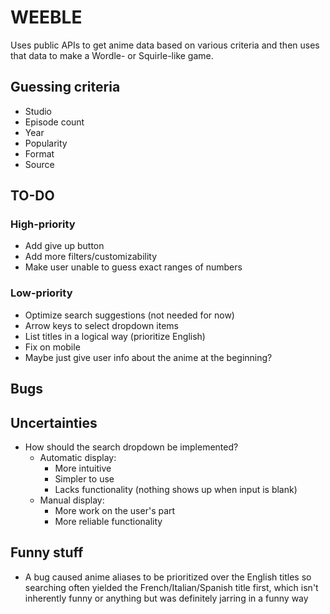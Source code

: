 # WEEBLE

Uses public APIs to get anime data based on various criteria and then uses that
data to make a Wordle- or Squirle-like game.

## Guessing criteria

- Studio
- Episode count
- Year
- Popularity
- Format
- Source

## TO-DO

### High-priority

- Add give up button
- Add more filters/customizability
- Make user unable to guess exact ranges of numbers

### Low-priority

- Optimize search suggestions (not needed for now)
- Arrow keys to select dropdown items
- List titles in a logical way (prioritize English)
- Fix on mobile
- Maybe just give user info about the anime at the beginning?

## Bugs

## Uncertainties

- How should the search dropdown be implemented?
  - Automatic display:
    - More intuitive
    - Simpler to use
    - Lacks functionality (nothing shows up when input is blank)
  - Manual display:
    - More work on the user's part
    - More reliable functionality

## Funny stuff

- A bug caused anime aliases to be prioritized over the English titles so
  searching often yielded the French/Italian/Spanish title first, which isn't
  inherently funny or anything but was definitely jarring in a funny way
